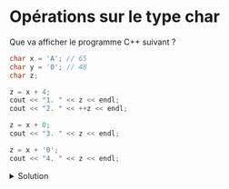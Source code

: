 # Opérations sur le type char

Que va afficher le programme C++ suivant ?

~~~cpp
char x = 'A'; // 65
char y = '0'; // 48
char z;

z = x + 4;
cout << "1. " << z << endl;
cout << "2. " << ++z << endl;

z = x + 0;
cout << "3. " << z << endl;

z = x + '0';
cout << "4. " << z << endl;
~~~




    

<details>
<summary>Solution</summary>

1. E   
2. F
3. A
4. q
   



</details>
